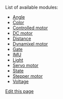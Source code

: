 List of available modules:

- [Angle](./_pages/modules/modules_list/angle.md)
- [Color](./_pages/modules/modules_list/color.md)
- [Controlled motor](./_pages/modules/modules_list/controlled-motor.md)
- [DC motor](./_pages/modules/modules_list/dc-motor.md)
- [Distance](./_pages/modules/modules_list/distance.md)
- [Dynamixel motor](./_pages/modules/modules_list/dxl.md)
- [Gate](./_pages/modules/modules_list/gate.md)
- [IMU](./_pages/modules/modules_list/imu.md)
- [Light](./_pages/modules/modules_list/light.md)
- [Servo motor](./_pages/modules/modules_list/servo.md)
- [State](./_pages/modules/modules_list/state.md)
- [Stepper motor](./_pages/modules/modules_list/stepper.md)
- [Voltage](./_pages/modules/modules_list/voltage.md)

<div class="cust_edit_page"><a href="https://{{gh_path}}/_pages/modules/modules-list.md">Edit this page</a></div>
